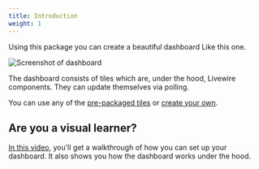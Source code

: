 ```yaml
---
title: Introduction
weight: 1
---
```


Using this package you can create a beautiful dashboard Like this one.

![Screenshot of dashboard](https://spatie.be/docs/laravel-dashboard/v3/images/dashboard.png)

The dashboard consists of tiles which are, under the hood, Livewire components. They can update themselves via polling. 

You can use any of the [pre-packaged tiles](/docs/laravel-dashboard/v3/adding-tiles/overview) or [create your own](/docs/laravel-dashboard/v3/adding-tiles/creating-your-own-tile).

## Are you a visual learner?

[In this video](https://spatie.be/courses/laravel-package-training/laravel-dashboard), you'll get a walkthrough of how you can set up your dashboard. It also shows you how the dashboard works under the hood.

